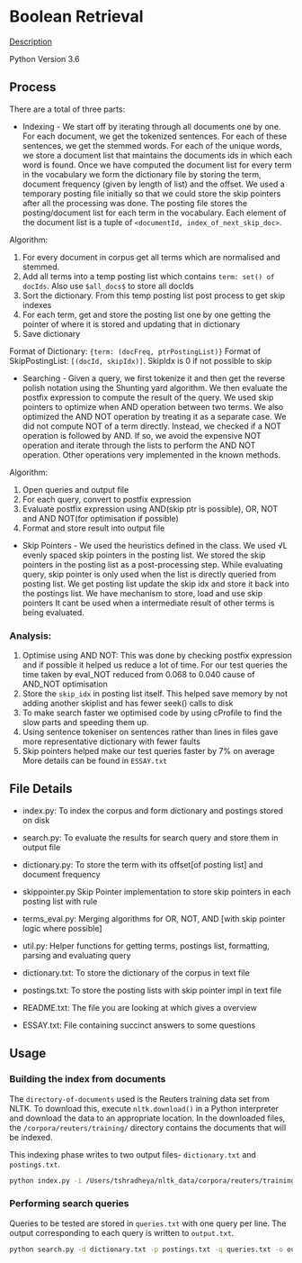 # Boolean Retrieval

[Description](https://www.comp.nus.edu.sg/~cs3245/hw2-bool.html)

Python Version 3.6

## Process
There are a total of three parts:

- Indexing - We start off by iterating through all documents one by one. For each document, we get the tokenized sentences.
For each of these sentences, we get the stemmed words. For each of the unique words, we store a document
list that maintains the documents ids in which each word is found. Once we have computed the document list for every
term in the vocabulary we form the dictionary file by storing the term, document frequency (given by length of list) and the offset.
We used a temporary posting file initially so that we could store the skip pointers after all the processing was done.
The posting file stores the posting/document list for each term in the vocabulary.
Each element of the document list is a tuple of `<documentId, index_of_next_skip_doc>`.

Algorithm:
1. For every document in corpus get all terms which are normalised and stemmed.
2. Add all terms into a temp posting list which contains `term: set() of docIds`. Also use `$all_docs$` to store all docIds
3. Sort the dictionary. From this temp posting list post process to get skip indexes
4. For each term, get and store the posting list one by one getting the pointer of where it is stored and updating that in dictionary
5. Save dictionary

Format of Dictionary: `{term: (docFreq, ptrPostingList)}`
Format of SkipPostingList: `[(docId, skipIdx)]`. SkipIdx is 0 if not possible to skip



- Searching - Given a query, we first tokenize it and then get the reverse polish notation using the Shunting yard algorithm.
We then evaluate the postfix expression to compute the result of the query. We used skip pointers to optimize when AND operation
between two terms. We also optimized the AND NOT operation by treating it as a separate case.
We did not compute NOT of a term directly. Instead, we checked if a NOT operation is followed by AND.
If so, we avoid the expensive NOT operation and iterate through the lists to perform the AND NOT operation.
Other operations very implemented in the known methods.

Algorithm:
1. Open queries and output file
2. For each query, convert to postfix expression
3. Evaluate postfix expression using AND(skip ptr is possible), OR, NOT and AND NOT(for optimisation if possible)
4. Format and store result into output file


- Skip Pointers - We used the heuristics defined in the class. We used √L evenly spaced skip pointers in the posting list.
We stored the skip pointers in the posting list as a post-processing step. While evaluating query, skip pointer is only used
when the list is directly queried from posting list. We get posting list update the skip idx and store it back into the postings list.
We have mechanism to store, load and use skip pointers
It cant be used when a intermediate result of other terms is being evaluated.


### Analysis:

1. Optimise using AND NOT: This was done by checking postfix expression and if possible it helped us reduce a lot of time.
For our test queries the time taken by eval_NOT reduced from 0.068 to 0.040  cause of AND_NOT optimisation
2. Store the `skip_idx` in posting list itself. This helped save memory by not adding another skiplist and has fewer seek() calls to disk
3. To make search faster we optimised code by using cProfile to find the slow parts and speeding them up.
4. Using sentence tokeniser on sentences rather than lines in files gave more representative dictionary with fewer faults
5. Skip pointers helped make our test queries faster by  7% on average
More details can be found in `ESSAY.txt`

## File Details

- index.py: To index the corpus and form dictionary and postings stored on disk
- search.py: To evaluate the results for search query and store them in output file
- dictionary.py: To store the term with its offset[of posting list] and document frequency
- skippointer.py Skip Pointer implementation to store skip pointers in each posting list with rule
- terms_eval.py: Merging algorithms for OR, NOT, AND [with skip pointer logic where possible]
- util.py: Helper functions for getting terms, postings list, formatting, parsing and evaluating query
- dictionary.txt: To store the dictionary of the corpus in text file
- postings.txt: To store the posting lists with skip pointer impl in text file

- README.txt: The file you are looking at which gives a overview
- ESSAY.txt: File containing succinct answers to some questions

## Usage

### Building the index from documents

The `directory-of-documents` used is the Reuters training data set from NLTK. 
To download this, execute `nltk.download()` in a Python interpreter and download the data to an appropriate location.
In the downloaded files, the `/corpora/reuters/training/` directory contains the documents that will be indexed.

This indexing phase writes to two output files- `dictionary.txt` and `postings.txt`.

```sh
python index.py -i /Users/tshradheya/nltk_data/corpora/reuters/training/ -d dictionary.txt -p postings.txt
```

### Performing search queries

Queries to be tested are stored in `queries.txt` with one query per line.
The output corresponding to each query is written to `output.txt`.

```sh
python search.py -d dictionary.txt -p postings.txt -q queries.txt -o output.txt
```


